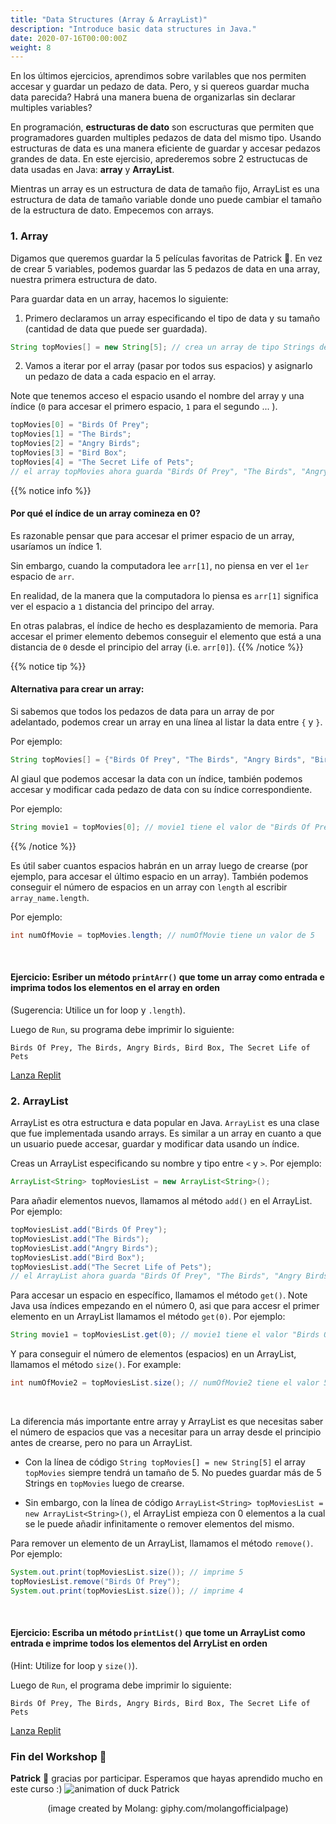 ```yaml
---
title: "Data Structures (Array & ArrayList)"
description: "Introduce basic data structures in Java."
date: 2020-07-16T00:00:00Z
weight: 8
---
```

En los últimos ejercicios, aprendimos sobre varilables que nos permiten accesar y guardar un pedazo de data. Pero, y si quereos guardar mucha data parecida? Habrá una manera buena de organizarlas sin declarar multiples variables?

En programación, <b>estructuras de dato</b> son escructuras que permiten que programadores guarden multiples pedazos de data del mismo tipo. Usando estructuras de data es una manera eficiente de guardar y accesar pedazos grandes de data. En este ejercisio, aprederemos sobre 2 estructucas de data usadas en Java: <b>array</b> y <b>ArrayList</b>.

Mientras un array es un estructura de data de tamaño fijo, ArrayList es una estructura de data de tamaño variable donde uno puede cambiar el tamaño de la estructura de dato. 
Empecemos con arrays.

### 1. Array
Digamos que queremos guardar la 5 películas favoritas de Patrick 🐥. En vez de crear 5 variables, podemos guardar las 5 pedazos de data en una array, nuestra primera estructura de dato.

Para guardar data en un array, hacemos lo siguiente:

1. Primero declaramos un array especificando el tipo de data y su tamaño (cantidad de data que puede ser guardada).
```java
String topMovies[] = new String[5]; // crea un array de tipo Strings de tamaño 5.
```
2. Vamos a iterar por el array (pasar por todos sus espacios) y asignarlo un pedazo de data a cada espacio en el array. 

Note que tenemos acceso el espacio usando el nombre del array y una índice (`0` para accesar el primero espacio, `1` para el segundo ... ).
```java
topMovies[0] = "Birds Of Prey";
topMovies[1] = "The Birds";
topMovies[2] = "Angry Birds";
topMovies[3] = "Bird Box";
topMovies[4] = "The Secret Life of Pets";
// el array topMovies ahora guarda "Birds Of Prey", "The Birds", "Angry Birds", "Bird Box", "The Secret Life of Pets" en ese orden
```
{{% notice info %}}
#### Por qué el índice de un array comineza en 0?
Es razonable pensar que para accesar el primer espacio de un array, usaríamos un índice 1.

Sin embargo, cuando la computadora lee `arr[1]`, no piensa en ver el `1er` espacio de `arr`. 

En realidad, de la manera que la computadora lo piensa es `arr[1]` significa ver el espacio a `1` distancia del principo del array.

En otras palabras, el índice de hecho es desplazamiento de memoria. Para accesar el primer elemento debemos conseguir el elemento que está a una distancia de `0` desde el principio del array (i.e. `arr[0]`).
{{% /notice %}}

{{% notice tip %}}
#### Alternativa para crear un array:
Si sabemos que todos los pedazos de data para un array de por adelantado, podemos crear un array en una línea al listar la data entre `{` y `}`. 

Por ejemplo:
```java
String topMovies[] = {"Birds Of Prey", "The Birds", "Angry Birds", "Bird Box", "The Secret Life of Pets"};
```
Al giaul que podemos accesar la data con un índice, también podemos accesar y modificar cada pedazo de data con su índice correspondiente. 

Por ejemplo:
```java
String movie1 = topMovies[0]; // movie1 tiene el valor de "Birds Of Prey"
```
{{% /notice %}}

Es útil saber cuantos espacios habrán en un array luego de crearse (por ejemplo, para accesar el último espacio en un array). También podemos conseguir el número de espacios en un array con `length` al escribir `array_name.length`. 

Por ejemplo:
```java
int numOfMovie = topMovies.length; // numOfMovie tiene un valor de 5
```
<br />

#### Ejercicio: Esriber un método `printArr()` que tome un array como entrada e imprima todos los elementos en el array en orden 
(Sugerencia: Utilice un for loop y `.length`).

Luego de `Run`, su programa debe imprimir lo siguiente:
```
Birds Of Prey, The Birds, Angry Birds, Bird Box, The Secret Life of Pets
```
<a class="my-2 mx-4 btn btn-info" href="https://replit.com/@nuevofoundation/JavaBasicosArray" target="_blank">Lanza Replit</a>

### 2. ArrayList
ArrayList es otra estructura e data popular en Java. `ArrayList` es una clase que fue implementada usando arrays. Es similar a un array en cuanto a que un usuario puede accesar, guardar y modificar data usando un índice.

Creas un ArrayList especificando su nombre y tipo entre `<` y `>`. 
Por ejemplo:
```java
ArrayList<String> topMoviesList = new ArrayList<String>();
```

Para añadir elementos nuevos, llamamos al método `add()` en el ArrayList. 
Por ejemplo:
```java
topMoviesList.add("Birds Of Prey");
topMoviesList.add("The Birds");
topMoviesList.add("Angry Birds");
topMoviesList.add("Bird Box");
topMoviesList.add("The Secret Life of Pets");
// el ArrayList ahora guarda "Birds Of Prey", "The Birds", "Angry Birds", "Bird Box", "The Secret Life of Pets" en orden
```

Para accesar un espacio en específico, llamamos el método `get()`. Note Java usa índices empezando en el número 0, asi que para accesr el primer elemento en un ArrayList llamamos el método `get(0)`. Por ejemplo:
```java
String movie1 = topMoviesList.get(0); // movie1 tiene el valor "Birds Of Prey"
```

Y para conseguir el número de elementos (espacios) en un ArrayList, llamamos el método `size()`.
For example:
```java
int numOfMovie2 = topMoviesList.size(); // numOfMovie2 tiene el valor 5
```
<br />

La diferencia más importante entre array y ArrayList es que necesitas saber el número de espacios que vas a necesitar para un array desde el principio antes de crearse, pero no para un ArrayList.

- Con la línea de código `String topMovies[] = new String[5]` el array `topMovies` siempre tendrá un tamaño de 5. No puedes guardar más de 5 Strings en `topMovies` luego de crearse.

- Sin embargo, con la línea de código `ArrayList<String> topMoviesList = new ArrayList<String>()`, el ArrayList empieza con 0 elementos a la cual se le puede añadir infinitamente o remover elementos del mismo.

Para remover un elemento de un ArrayList, llamamos el método `remove()`. 
Por ejemplo:
```java
System.out.print(topMoviesList.size()); // imprime 5
topMoviesList.remove("Birds Of Prey");
System.out.print(topMoviesList.size()); // imprime 4
```
<br />

#### Ejercicio: Escriba un método `printList()` que tome un ArrayList como entrada e imprime todos los elementos del ArryList en orden 
(Hint: Utilize for loop y `size()`).

Luego de `Run`, el programa debe imprimir lo siguiente:
```
Birds Of Prey, The Birds, Angry Birds, Bird Box, The Secret Life of Pets
```
<a class="my-2 mx-4 btn btn-info" href="https://replit.com/@nuevofoundation/JavaBasicosList" target="_blank">Lanza Replit</a>

### Fin del Workshop 🐥 
<b>Patrick</b> 🐥 gracias por participar. Esperamos que hayas aprendido mucho en este curso :)
![animation of duck Patrick](https://media.giphy.com/media/l49JKwmJLChtS6d44/giphy.gif) 

<p style="text-align: center;">(image created by Molang: giphy.com/molangofficialpage)</p>
